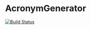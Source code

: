 # AcronymGenerator

[![Build Status](https://github.com/jlumpe/AcronymGenerator.jl/workflows/CI/badge.svg)](https://github.com/jlumpe/AcronymGenerator.jl/actions)
